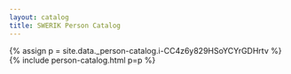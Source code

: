 ```yaml
---
layout: catalog
title: SWERIK Person Catalog
---
```

{% assign p = site.data._person-catalog.i-CC4z6y829HSoYCYrGDHrtv %}
{% include person-catalog.html p=p %}

